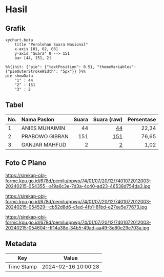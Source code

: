 # Hasil

## Grafik

```mermaid
xychart-beta
    title "Perolehan Suara Nasional"
    x-axis [01, 02, 03]
    y-axis "Suara" 0 --> 151
    bar [44, 151, 2]
```

```mermaid
%%{init: {"pie": {"textPosition": 0.5}, "themeVariables": {"pieOuterStrokeWidth": "5px"}} }%%
pie showData
    "1" : 44
    "2" : 151
    "3" : 2
```

## Tabel

| No. | Nama Paslon    | Suara | Suara (raw) | Persentase |
|:--- |:-------------- | -----:| -----------:| ----------:|
| 1   | ANIES MUHAIMIN | 44    | [44][p-1]   | 22,34      |
| 2   | PRABOWO GIBRAN | 151   | [151][p-2]  | 76,65      |
| 3   | GANJAR MAHFUD  | 2     | [2][p-3]    | 1,02       |


[p-1]: https://github.com/gigit-pemilu/pemilu-2024/blob/main/pilpres/hitung-suara/sub/74-sulawesi-tenggara/sub/01-kolaka/sub/07-pomalaa/sub/2012-hakatutobu/sub/003-tps/sub/paslon-1.txt
[p-2]: https://github.com/gigit-pemilu/pemilu-2024/blob/main/pilpres/hitung-suara/sub/74-sulawesi-tenggara/sub/01-kolaka/sub/07-pomalaa/sub/2012-hakatutobu/sub/003-tps/sub/paslon-2.txt
[p-3]: https://github.com/gigit-pemilu/pemilu-2024/blob/main/pilpres/hitung-suara/sub/74-sulawesi-tenggara/sub/01-kolaka/sub/07-pomalaa/sub/2012-hakatutobu/sub/003-tps/sub/paslon-3.txt

## Foto C Plano

https://sirekap-obj-formc.kpu.go.id/678d/pemilu/ppwp/74/01/07/20/12/7401072012003-20240215-054355--a19a6c3e-7d3a-4c40-ad23-46538d754da3.jpg

https://sirekap-obj-formc.kpu.go.id/678d/pemilu/ppwp/74/01/07/20/12/7401072012003-20240215-054529--cb52d8d6-c1ed-4fb1-81bd-e27ee5e77673.jpg

https://sirekap-obj-formc.kpu.go.id/678d/pemilu/ppwp/74/01/07/20/12/7401072012003-20240215-054604--ff14a38e-34b5-49ad-aa49-3e80e29e703a.jpg


## Metadata

| Key        | Value               |
| ---------- | ------------------- |
| Time Stamp | 2024-02-16 10:00:28 |



